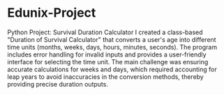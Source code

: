 # Edunix-Project
Python Project: Survival Duration Calculator
I created a class-based "Duration of Survival Calculator" that converts a user's age into different time units (months, weeks, days, hours, minutes, seconds). The program includes error handling for invalid inputs and provides a user-friendly interface for selecting the time unit. The main challenge was ensuring accurate calculations for weeks and days, which required accounting for leap years to avoid inaccuracies in the conversion methods, thereby providing precise duration outputs.
